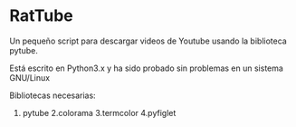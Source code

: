 # RatTube
Un pequeño script para descargar videos de Youtube usando la biblioteca pytube.

Está escrito en Python3.x y ha sido probado sin problemas en un sistema GNU/Linux


Bibliotecas necesarias:
  1. pytube
  2.colorama
  3.termcolor
  4.pyfiglet
